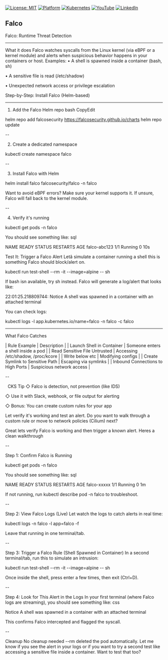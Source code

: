 [![License: MIT](https://img.shields.io/badge/License-MIT-blue.svg)](LICENSE)
[![Platform](https://img.shields.io/badge/platform-Ubuntu%2022.04%2B-lightgrey)](#)
[![Kubernetes](https://img.shields.io/badge/Kubernetes-MicroK8s%20%7C%20kubeadm-blue)](#)
[![YouTube](https://img.shields.io/badge/YouTube-TechShorts-red)](https://www.youtube.com/@adaribain)
[![LinkedIn](https://img.shields.io/badge/LinkedIn-Adari%20Bain-blue)](https://www.linkedin.com/in/adari-bain-298924152/)

## Falco

Falco: Runtime Threat Detection

---

 What it does
Falco watches syscalls from the Linux kernel (via eBPF or a kernel module) and alerts when suspicious behavior happens in your containers or host.
Examples:
• A shell is spawned inside a container (bash, sh)

• A sensitive file is read (/etc/shadow)

• Unexpected network access or privilege escalation



Step-by-Step: Install Falco (Helm-based)

---

1. Add the Falco Helm repo
bash
CopyEdit


helm repo add falcosecurity https://falcosecurity.github.io/charts
helm repo update

--

 2. Create a dedicated namespace


kubectl create namespace falco

--

 3. Install Falco with Helm



helm install falco falcosecurity/falco -n falco


Want to avoid eBPF errors? Make sure your kernel supports it. If unsure, Falco will fall back to the kernel module.

--

 4. Verify it's running



kubectl get pods -n falco


You should see something like:
sql



NAME                     READY   STATUS    RESTARTS   AGE
falco-abc123             1/1     Running   0          10s



Test It: Trigger a Falco Alert
Letâ simulate a container running a shell this is something Falco should block/alert on.



kubectl run test-shell --rm -it --image=alpine -- sh


If bash isn available, try sh instead.
Falco will generate a log/alert that looks like:



22:01:25.218809744: Notice A shell was spawned in a container with an attached terminal


You can check logs:



kubectl logs -l app.kubernetes.io/name=falco -n falco -c falco 

---

 What Falco Catches

| Rule Example | Description |
| Launch Shell in Container | Someone enters a shell inside a pod |
| Read Sensitive File Untrusted | Accessing /etc/shadow, /proc/kcore |
| Write below etc | Modifying configs |
| Create Symlink to Sensitive Path | Escaping via symlinks |
| Inbound Connections to High Ports | Suspicious network access |




--

  CKS Tip
◇ Falco is detection, not prevention (like IDS)

◇ Use it with Slack, webhook, or file output for alerting

◇ Bonus: You can create custom rules for your app


Let verify it's working and test an alert. Do you want to walk through a custom rule or move to network policies (Cilium) next?


Great  lets verify Falco is working and then trigger a known alert. Heres a clean walkthrough 

--

Step 1: Confirm Falco is Running



kubectl get pods -n falco


You should see something like:
sql



NAME                   READY   STATUS    RESTARTS   AGE
falco-xxxxx            1/1     Running   0          1m


If not running, run kubectl describe pod <name> -n falco to troubleshoot.

--

Step 2: View Falco Logs (Live)
Let watch the logs to catch alerts in real time:



kubectl logs -n falco -l app=falco -f


Leave that running in one terminal/tab.

--

Step 3: Trigger a Falco Rule (Shell Spawned in Container)
In a second terminal/tab, run this to simulate an intrusion:



kubectl run test-shell --rm -it --image=alpine -- sh


Once inside the shell, press enter a few times, then exit (Ctrl+D).

--

Step 4: Look for This Alert in the Logs
In your first terminal (where Falco logs are streaming), you should see something like:
css



Notice A shell was spawned in a container with an attached terminal


This confirms Falco intercepted and flagged the syscall.

--

Cleanup
No cleanup needed  --rm deleted the pod automatically.
Let me know if you see the alert in your logs or if you want to try a second test like accessing a sensitive file inside a container. Want to test that too?




